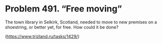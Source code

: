 # Problem 491. “Free moving”

The town library in Selkirk, Scotland, needed to move to new premises on a shoestring, or better yet, for free. How could it be done?

(https://www.trizland.ru/tasks/1429/)